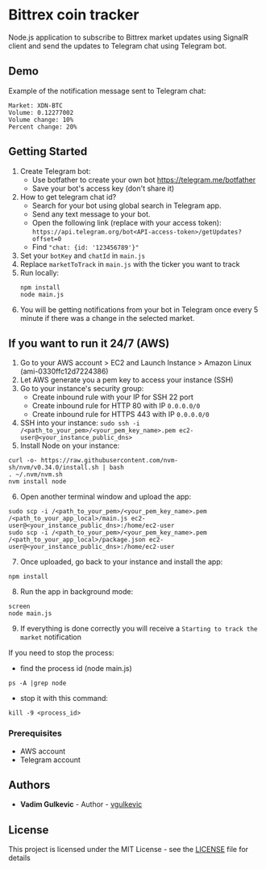 # Bittrex coin tracker

Node.js application to subscribe to Bittrex market updates using SignalR client and send the updates to Telegram chat using Telegram bot.

## Demo
Example of the notification message sent to Telegram chat:

```
Market: XDN-BTC
Volume: 0.12277002
Volume change: 10%
Percent change: 20%
```

## Getting Started

1. Create Telegram bot:
    - Use botfather to create your own bot https://telegram.me/botfather
    - Save your bot's access key (don't share it)
2. How to get telegram chat id?
    - Search for your bot using global search in Telegram app.
    - Send any text message to your bot.
    - Open the following link (replace <API-access-token> with your access token): `https://api.telegram.org/bot<API-access-token>/getUpdates?offset=0`
    - Find `"chat: {id: '123456789'}"`
3. Set your `botKey` and `chatId` in `main.js`
4. Replace `marketToTrack` in `main.js` with the ticker you want to track
5. Run locally:
    ```
   npm install
   node main.js
   ```
6. You will be getting notifications from your bot in Telegram once every 5 minute if there was a change in the selected market.

## If you want to run it 24/7 (AWS)

1. Go to your AWS account > EC2 and Launch Instance > Amazon Linux (ami-0330ffc12d7224386)
2. Let AWS generate you a pem key to access your instance (SSH)
3. Go to your instance's security group:
    - Create inbound rule with your IP for SSH 22 port
    - Create inbound rule for HTTP 80 with IP `0.0.0.0/0`
    - Create inbound rule for HTTPS 443 with IP `0.0.0.0/0`
4. SSH into your instance:
```sudo ssh -i /<path_to_your_pem>/<your_pem_key_name>.pem ec2-user@<your_instance_public_dns>```
5. Install Node on your instance:
```
curl -o- https://raw.githubusercontent.com/nvm-sh/nvm/v0.34.0/install.sh | bash
. ~/.nvm/nvm.sh
nvm install node
``` 
6. Open another terminal window and upload the app:
```
sudo scp -i /<path_to_your_pem>/<your_pem_key_name>.pem /<path_to_your_app_local>/main.js ec2-user@<your_instance_public_dns>:/home/ec2-user
sudo scp -i /<path_to_your_pem>/<your_pem_key_name>.pem /<path_to_your_app_local>/package.json ec2-user@<your_instance_public_dns>:/home/ec2-user
```
7. Once uploaded, go back to your instance and install the app:
```
npm install
```
8. Run the app in background mode:
```
screen
node main.js
```
9. If everything is done correctly you will receive a `Starting to track the market` notification


If you need to stop the process:
- find the process id (node main.js)
```
ps -A |grep node
```
- stop it with this command:
```
kill -9 <process_id>
```

### Prerequisites

- AWS account
- Telegram account

## Authors

* **Vadim Gulkevic** - Author - [vgulkevic](https://github.com/vgulkevic)

## License

This project is licensed under the MIT License - see the [LICENSE](LICENSE) file for details
